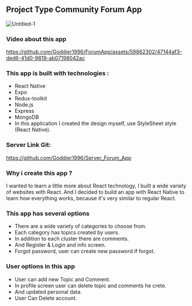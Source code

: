 ## Project Type Community Forum App

![Untitled-1](https://github.com/Goddier1996/ForumApp/assets/59862302/991f563c-6edf-42c7-8a90-77d29808acdc)

### Video about this app
https://github.com/Goddier1996/ForumApp/assets/59862302/47144af3-ded6-41d0-9819-ab07198042ac

### This app is built with technologies :
- React Native
- Expo
- Redux-toolkit
- Node.js
- Express
- MongoDB
- In this application I created the design myself, use StyleSheet style (React Native).

### Server Link Git:
https://github.com/Goddier1996/Server_Forum_App

### Why i create this app ?
I wanted to learn a little more about React technology, I built a wide variety of websites with React.
And I decided to build an app with React Native to learn how everything works, because it's very similar to regular React.

### This app has several options
- There are a wide variety of categories to choose from.
- Each category has topics created by users.
- In addition to each cluster there are comments.
- And Register & Login and info screen.
- Forgot password, user can create new password if forgot.

### User options in this app
- User can add new Topic and Comment.
- In profile screen user can delete topic and comments he crete.
- And updated personal data.
- User Can Delete account.
